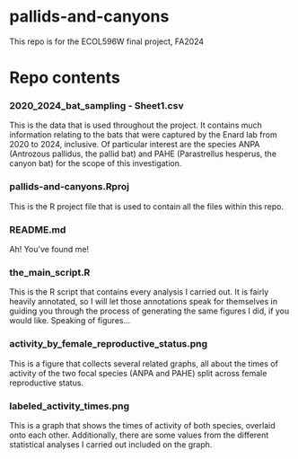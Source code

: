# pallids-and-canyons

This repo is for the ECOL596W final project, FA2024

# Repo contents

### 2020_2024_bat_sampling - Sheet1.csv

This is the data that is used throughout the project. It contains much
information relating to the bats that were captured by the Enard lab from
2020 to 2024, inclusive. Of particular interest are the species ANPA
(Antrozous pallidus, the pallid bat) and PAHE (Parastrellus hesperus, the
canyon bat) for the scope of this investigation.

### pallids-and-canyons.Rproj

This is the R project file that is used to contain all the files within
this repo.

### README.md

Ah! You've found me!

### the_main_script.R

This is the R script that contains every analysis I carried out. It is
fairly heavily annotated, so I will let those annotations speak for
themselves in guiding you through the process of generating the same
figures I did, if you would like. Speaking of figures...

### activity_by_female_reproductive_status.png

This is a figure that collects several related graphs, all about the
times of activity of the two focal species (ANPA and PAHE) split across
female reproductive status.

### labeled_activity_times.png

This is a graph that shows the times of activity of both species,
overlaid onto each other. Additionally, there are some values from
the different statistical analyses I carried out included on the graph.
